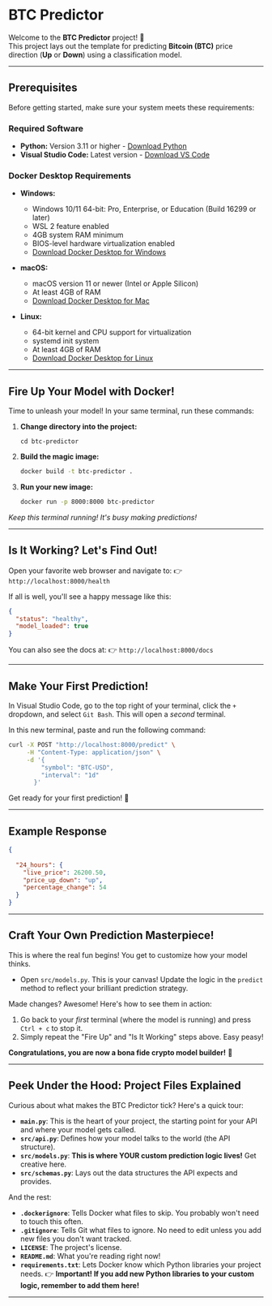 
# BTC Predictor

Welcome to the **BTC Predictor** project! 🎉  
This project lays out the template for predicting **Bitcoin (BTC)** price direction (**Up** or **Down**) using a classification model.

---

## Prerequisites

Before getting started, make sure your system meets these requirements:

### Required Software
* **Python:** Version 3.11 or higher - [Download Python](https://www.python.org/downloads/)
* **Visual Studio Code:** Latest version - [Download VS Code](https://code.visualstudio.com/download)

### Docker Desktop Requirements
* **Windows:**
  - Windows 10/11 64-bit: Pro, Enterprise, or Education (Build 16299 or later)
  - WSL 2 feature enabled
  - 4GB system RAM minimum
  - BIOS-level hardware virtualization enabled
  - [Download Docker Desktop for Windows](https://docs.docker.com/desktop/windows/install/)

* **macOS:**
  - macOS version 11 or newer (Intel or Apple Silicon)
  - At least 4GB of RAM
  - [Download Docker Desktop for Mac](https://docs.docker.com/desktop/mac/install/)

* **Linux:**
  - 64-bit kernel and CPU support for virtualization
  - systemd init system
  - At least 4GB of RAM
  - [Download Docker Desktop for Linux](https://docs.docker.com/desktop/linux/install/)

---

## Fire Up Your Model with Docker!

Time to unleash your model! In your same terminal, run these commands:

1. **Change directory into the project:**  
   ```
   cd btc-predictor
   ```

2. **Build the magic image:**

   ```bash
   docker build -t btc-predictor .
   ```

3. **Run your new image:**

   ```bash
   docker run -p 8000:8000 btc-predictor
   ```

*Keep this terminal running! It's busy making predictions!*

---

## Is It Working? Let's Find Out!

Open your favorite web browser and navigate to:
👉 `http://localhost:8000/health`

If all is well, you'll see a happy message like this:

```json
{
  "status": "healthy",
  "model_loaded": true
}
```

You can also see the docs at:
👉 `http://localhost:8000/docs`

---

## Make Your First Prediction!

In Visual Studio Code, go to the top right of your terminal, click the `+` dropdown, and select `Git Bash`. This will open a *second* terminal.

In this new terminal, paste and run the following command:

```bash
curl -X POST "http://localhost:8000/predict" \
     -H "Content-Type: application/json" \
     -d '{
         "symbol": "BTC-USD",
         "interval": "1d"
       }'

```

Get ready for your first prediction! 🚀

---

## Example Response

```json
{
  
  "24_hours": {
    "live_price": 26200.50,
    "price_up_down": "up",
    "percentage_change": 54
  }
}
```

---

## Craft Your Own Prediction Masterpiece!

This is where the real fun begins! You get to customize how your model thinks.

* Open `src/models.py`. This is your canvas! Update the logic in the `predict` method to reflect your brilliant prediction strategy.

Made changes? Awesome! Here's how to see them in action:

1. Go back to your *first* terminal (where the model is running) and press `Ctrl + c` to stop it.
2. Simply repeat the "Fire Up" and "Is It Working" steps above. Easy peasy!

**Congratulations, you are now a bona fide crypto model builder!** 🎉

---

## Peek Under the Hood: Project Files Explained

Curious about what makes the BTC Predictor tick? Here's a quick tour:

* **`main.py`**: This is the heart of your project, the starting point for your API and where your model gets called.
* **`src/api.py`**: Defines how your model talks to the world (the API structure).
* **`src/models.py`**: **This is where YOUR custom prediction logic lives!** Get creative here.
* **`src/schemas.py`**: Lays out the data structures the API expects and provides.

And the rest:

* **`.dockerignore`**: Tells Docker what files to skip. You probably won't need to touch this often.
* **`.gitignore`**: Tells Git what files to ignore. No need to edit unless you add new files you don't want tracked.
* **`LICENSE`**: The project's license.
* **`README.md`**: What you're reading right now!
* **`requirements.txt`**: Lets Docker know which Python libraries your project needs.
  👉 **Important! If you add new Python libraries to your custom logic, remember to add them here!**

---


